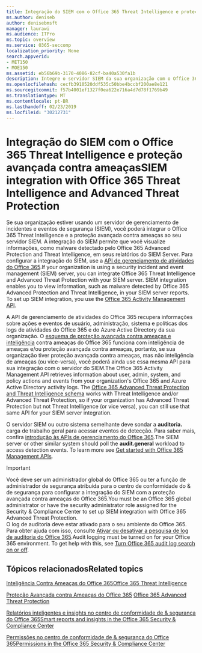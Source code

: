```yaml
---
title: Integração do SIEM com o Office 365 Threat Intelligence e proteção avançada contra ameaças
ms.author: deniseb
author: denisebmsft
manager: laurawi
ms.audience: ITPro
ms.topic: overview
ms.service: O365-seccomp
localization_priority: None
search.appverid:
- MET150
- MOE150
ms.assetid: eb56b69b-3170-4086-82cf-ba40a530fa1b
description: Integre o servidor SIEM da sua organização com o Office 365 Threat Intelligence e proteção avançada contra ameaças com a API de gerenciamento de atividades do Office 365.
ms.openlocfilehash: cecfb3910520ddf535c50bbe4bccbf200ae8e121
ms.sourcegitcommit: f57b4001ef1327f0ea622e716a4d7d78f1769b49
ms.translationtype: MT
ms.contentlocale: pt-BR
ms.lasthandoff: 02/23/2019
ms.locfileid: "30212731"
---
```

# <a name="siem-integration-with-office-365-threat-intelligence-and-advanced-threat-protection"></a><span data-ttu-id="feb74-103">Integração do SIEM com o Office 365 Threat Intelligence e proteção avançada contra ameaças</span><span class="sxs-lookup"><span data-stu-id="feb74-103">SIEM integration with Office 365 Threat Intelligence and Advanced Threat Protection</span></span>

<span data-ttu-id="feb74-p101">Se sua organização estiver usando um servidor de gerenciamento de incidentes e eventos de segurança (SIEM), você poderá integrar o Office 365 Threat Intelligence e a proteção avançada contra ameaças ao seu servidor SIEM. A integração do SIEM permite que você visualize informações, como malware detectado pelo Office 365 Advanced Protection and Threat Intelligence, em seus relatórios do SIEM Server. Para configurar a integração do SIEM, use a [API de gerenciamento de atividades do Office 365](https://docs.microsoft.com/office/office-365-management-api/office-365-management-activity-api-reference).</span><span class="sxs-lookup"><span data-stu-id="feb74-p101">If your organization is using a security incident and event management (SIEM) server, you can integrate Office 365 Threat Intelligence and Advanced Threat Protection with your SIEM server. SIEM integration enables you to view information, such as malware detected by Office 365 Advanced Protection and Threat Intelligence, in your SIEM server reports. To set up SIEM integration, you use the [Office 365 Activity Management API](https://docs.microsoft.com/office/office-365-management-api/office-365-management-activity-api-reference).</span></span> 

<span data-ttu-id="feb74-p102">A API de gerenciamento de atividades do Office 365 recupera informações sobre ações e eventos de usuário, administração, sistema e políticas dos logs de atividades do Office 365 e do Azure Active Directory da sua organização. O [esquema de proteção avançada contra ameaças e inteligência](https://docs.microsoft.com/office/office-365-management-api/office-365-management-activity-api-schema#office-365-advanced-threat-protection-and-threat-intelligence-schema) contra ameaças do Office 365 funciona com inteligência de ameaças e/ou proteção avançada contra ameaças, portanto, se sua organização tiver proteção avançada contra ameaças, mas não inteligência de ameaças (ou vice-versa), você poderá ainda use essa mesma API para sua integração com o servidor do SIEM.</span><span class="sxs-lookup"><span data-stu-id="feb74-p102">The Office 365 Activity Management API retrieves information about user, admin, system, and policy actions and events from your organization's Office 365 and Azure Active Directory activity logs. The [Office 365 Advanced Threat Protection and Threat Intelligence schema](https://docs.microsoft.com/office/office-365-management-api/office-365-management-activity-api-schema#office-365-advanced-threat-protection-and-threat-intelligence-schema) works with Threat Intelligence and/or Advanced Threat Protection, so if your organization has Advanced Threat Protection but not Threat Intelligence (or vice versa), you can still use that same API for your SIEM server integration.</span></span> 

<span data-ttu-id="feb74-p103">O servidor SIEM ou outro sistema semelhante deve sondar a **auditoria.** carga de trabalho geral para acessar eventos de detecção. Para saber mais, confira [introdução às APIs de gerenciamento do Office 365](https://docs.microsoft.com/office/office-365-management-api/get-started-with-office-365-management-apis).</span><span class="sxs-lookup"><span data-stu-id="feb74-p103">The SIEM server or other similar system should poll the **audit.general** workload to access detection events. To learn more see [Get started with Office 365 Management APIs](https://docs.microsoft.com/office/office-365-management-api/get-started-with-office-365-management-apis).</span></span> 

> [!IMPORTANT]
> <span data-ttu-id="feb74-111">Você deve ser um administrador global do Office 365 ou ter a função de administrador de segurança atribuída para o centro de conformidade do & de segurança para configurar a integração do SIEM com a proteção avançada contra ameaças do Office 365.</span><span class="sxs-lookup"><span data-stu-id="feb74-111">You must be an Office 365 global administrator or have the security administrator role assigned for the Security & Compliance Center to set up SIEM integration with Office 365 Advanced Threat Protection.</span></span><br/><span data-ttu-id="feb74-p104">O log de auditoria deve estar ativado para o seu ambiente do Office 365. Para obter ajuda com isso, consulte [Ativar ou desativar a pesquisa de log de auditoria do Office 365](turn-audit-log-search-on-or-off.md).</span><span class="sxs-lookup"><span data-stu-id="feb74-p104">Audit logging must be turned on for your Office 365 environment. To get help with this, see [Turn Office 365 audit log search on or off](turn-audit-log-search-on-or-off.md).</span></span>

## <a name="related-topics"></a><span data-ttu-id="feb74-114">Tópicos relacionados</span><span class="sxs-lookup"><span data-stu-id="feb74-114">Related topics</span></span>

[<span data-ttu-id="feb74-115">Inteligência Contra Ameaças do Office 365</span><span class="sxs-lookup"><span data-stu-id="feb74-115">Office 365 Threat Intelligence</span></span>](office-365-ti.md)

<span data-ttu-id="feb74-116">[Proteção Avançada contra Ameaças do Office 365](office-365-atp.md) </span><span class="sxs-lookup"><span data-stu-id="feb74-116">[Office 365 Advanced Threat Protection](office-365-atp.md)</span></span>

[<span data-ttu-id="feb74-117">Relatórios inteligentes e insights no centro de conformidade de &amp; segurança do Office 365</span><span class="sxs-lookup"><span data-stu-id="feb74-117">Smart reports and insights in the Office 365 Security &amp; Compliance Center</span></span>](reports-and-insights-in-security-and-compliance.md)
  
[<span data-ttu-id="feb74-118">Permissões no centro de conformidade de &amp; segurança do Office 365</span><span class="sxs-lookup"><span data-stu-id="feb74-118">Permissions in the Office 365 Security &amp; Compliance Center</span></span>](permissions-in-the-security-and-compliance-center.md)
  

